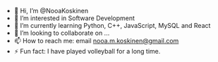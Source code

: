 - 👋 Hi, I’m @NooaKoskinen
- 👀 I’m interested in Software Development
- 🌱 I’m currently learning Python, C++, JavaScript, MySQL and React
- 💞️ I’m looking to collaborate on ...
- 📫 How to reach me: email nooa.m.koskinen@gmail.com
- ⚡ Fun fact: I have played volleyball for a long time.

<!---
NooaKoskinen/NooaKoskinen is a ✨ special ✨ repository because its `README.md` (this file) appears on your GitHub profile.
You can click the Preview link to take a look at your changes.
--->
